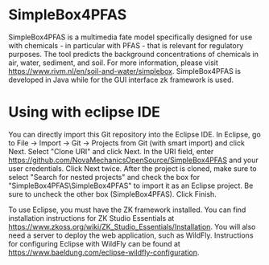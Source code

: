 # SimpleBox4PFAS

SimpleBox4PFAS is a multimedia fate model specifically designed for use with chemicals - in particular with PFAS - that is relevant for regulatory purposes. The tool predicts the background concentrations of chemicals in air, water, sediment, and soil. For more information, please visit https://www.rivm.nl/en/soil-and-water/simplebox. 
SimpleBox4PFAS is developed in Java while for the GUI interface zk framework is used. 


# Using with eclipse IDE
You can directly import this Git repository into the Eclipse IDE. In Eclipse, go to File → Import → Git → Projects from Git (with smart import) and click Next. Select "Clone URI" and click Next. In the URI field, enter https://github.com/NovaMechanicsOpenSource/SimpleBox4PFAS and your user credentials. Click Next twice. After the project is cloned, make sure to select "Search for nested projects" and check the box for "SimpleBox4PFAS\SimpleBox4PFAS" to import it as an Eclipse project. Be sure to uncheck the other box (SimpleBox4PFAS). Click Finish.

To use Eclipse, you must have the ZK framework installed. You can find installation instructions for ZK Studio Essentials at https://www.zkoss.org/wiki/ZK_Studio_Essentials/Installation. You will also need a server to deploy the web application, such as WildFly. Instructions for configuring Eclipse with WildFly can be found at https://www.baeldung.com/eclipse-wildfly-configuration.

